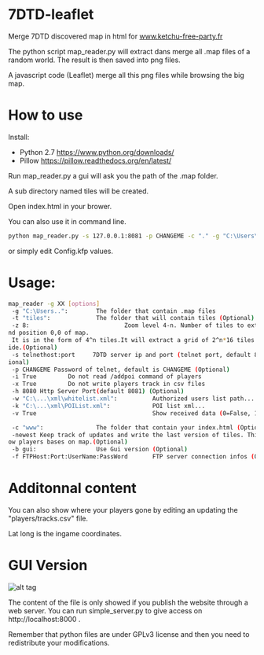 7DTD-leaflet
============

Merge 7DTD discovered map in html for www.ketchu-free-party.fr

The python script map_reader.py will extract dans merge all .map files of a random world.
The result is then saved into png files.

A javascript code (Leaflet) merge all this png files while browsing the big map.

How to use
=============

Install:

 * Python 2.7 https://www.python.org/downloads/
 * Pillow https://pillow.readthedocs.org/en/latest/
 
Run map_reader.py a gui will ask you the path of the .map folder.

A sub directory named tiles will be created.

Open index.html in your brower.

You can also use it in command line.

```bash
python map_reader.py -s 127.0.0.1:8081 -p CHANGEME -c "." -g "C:\Users\...\AppData\Roaming\7DaysToDie\Saves\Random Gen\...\Player" -k "./xml/POIList.xml" -h 8082 -w "./xml/POIWhiteList.xml" -v True -b gui -f ftpHost:username:password
```
or simply edit Config.kfp values.

Usage:
===============
```bash
map_reader -g XX [options]
 -g "C:\Users..":        The folder that contain .map files
 -t "tiles":             The folder that will contain tiles (Optional)
 -z 8:                           Zoom level 4-n. Number of tiles to extract arou
nd position 0,0 of map.
 It is in the form of 4^n tiles.It will extract a grid of 2^n*16 tiles on each s
ide.(Optional)
 -s telnethost:port     7DTD server ip and port (telnet port, default 8081) (Opt
ional)
 -p CHANGEME Password of telnet, default is CHANGEME (Optional)
 -i True         Do not read /addpoi command of players
 -x True         Do not write players track in csv files
 -h 8080 Http Server Port(default 8081) (Optional)
 -w "C:\...\xml\whitelist.xml":          Authorized users list path...
 -k "C:\...\xml\POIList.xml":            POI list xml...
 -v True                                 Show received data (0=False, 1=True)...

 -c "www":               The folder that contain your index.html (Optional)
 -newest Keep track of updates and write the last version of tiles. This will sh
ow players bases on map.(Optional)
 -b gui:                 Use Gui version (Optional)
 -f FTPHost:Port:UserName:PassWord       FTP server connection infos (Optional)
```

Additonnal content
==============

You can also show where your players gone by editing an updating the "players/tracks.csv" file.

Lat long is the ingame coordinates.

GUI Version
==============

![alt tag](https://raw.github.com/Ketchu13/7DTD-leaflet/master/images/screenshots/02.10.08.png)


The content of the file is only showed if you publish the website through a web server.
You can run simple_server.py to give access on http://localhost:8000 .

Remember that python files are under GPLv3 license and then you need to redistribute your modifications.
